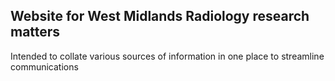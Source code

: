 ## Website for West Midlands Radiology research matters

Intended to collate various sources of information in one place to streamline communications
